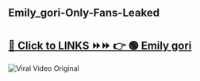 
 ## Emily_gori-Only-Fans-Leaked

# <h2><a href="https://clipsfans.com/Emily_gori&ref=git">🔗 Click to LINKS ⏩⏩ 👉 🟢 Emily gori </a></h2>

<a href="https://clipsfans.com/Emily_gori&ref=git" rel="nofollow" data-target="animated-image.originalLink"><img src="https://i.ibb.co.com/xMMVF88/686577567.gif" alt="Viral Video Original" style="max-width: 100%; display: inline-block;" data-target="animated-image.originalImage"></a>
